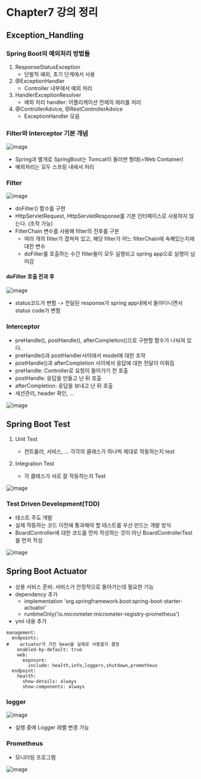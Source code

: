 # Chapter7 강의 정리

## Exception_Handling

### Spring Boot의 예외처리 방법들
1. ResponseStatusException 
   - 단발적 예외, 초기 단계에서 사용
2. @ExceptionHandler
   - Controller 내부에서 예외 처리
3. HandlerExceptionResolver
   - 예외 처리 handler: 어플리케이션 전체의 에러를 처리
4. @ControllerAdvice, @RestControllerAdvice
   - ExceptionHandler 모음

### Filter와 Interceptor 기본 개념

![image](https://user-images.githubusercontent.com/83503188/158150563-ac7ecc14-b5a8-4295-be86-3517edac1e75.png)
- Spring과 별개로 SpringBoot는 Tomcat이 둘러싼 형태(=Web Container)
- 예외처리는 모두 스프링 내에서 처리

### Filter
![image](https://user-images.githubusercontent.com/83503188/158150831-6f4f6a34-a9e6-4e32-8726-fe7b0a9352d2.png)
- doFilter() 함수를 구현
- HttpServletRequest, HttpServletResponse를 기본 인터페이스로 사용하지 않는다. (조작 가능)
- FilterChain 변수를 사용해 filter의 전후를 구분
  - 여러 개의 filter가 겹쳐져 있고, 해당 filter가 어느 filterChain에 속해있는지에 대한 변수
  - doFilter를 호출하는 수간 filter들이 모두 실행되고 spring app으로 실행이 넘어감

#### doFilter 호출 전과 후
![image](https://user-images.githubusercontent.com/83503188/158151935-2aade8c4-8f97-42d5-8d53-fd473c865215.png)
- status코드가 변함 -> 전달된 response가 spring app내에서 돌아다니면서 status code가 변함


### Interceptor
- preHandle(), postHandle(), afterCompletion()으로 구현할 함수가 나눠져 있다.
- preHandle()과 postHandler사이에서 model에 대한 조작
- postHandle()과 afterCompletion 사이에서 응답에 대한 전달이 이뤄짐
- preHandle: Controller로 요청이 들어가기 전 호출
- postHandle: 응답을 만들고 난 뒤 호출 
- afterCompletion: 응답을 보내고 난 뒤 호출
- 세션관리, header 확인, ...

![image](https://user-images.githubusercontent.com/83503188/158151583-aefd4dc5-7971-4fa2-8c6f-3ce11d79f637.png)


## Spring Boot Test
1. Unit Test
   - 컨트롤러, 서비스, ... 각각의 클래스가 하나씩 제대로 작동하는지 test

2. Integration Test
   - 각 클래스가 서로 잘 작동하는지 Test

![image](https://user-images.githubusercontent.com/83503188/158152265-ee442235-5104-4121-be18-8cdd460d948f.png)


### Test Driven Development(TDD)
- 테스트 주도 개발
- 실제 작동하는 코드 이전에 통과해야 할 테스트를 우선 만드는 개발 방식
- BoardController에 대한 코드를 먼저 작성하는 것이 아닌 BoardControllerTest를 먼저 작성

![image](https://user-images.githubusercontent.com/83503188/158152440-3e3a9071-faad-4d64-8d44-5616e48f9051.png)

## Spring Boot Actuator
- 상용 서비스 준비: 서비스가 안정적으로 돌아가는데 필요한 기능
- dependency 추가
  - implementation 'org.springframework.boot:spring-boot-starter-actuator'
  - runtimeOnly('io.micrometer:micrometer-registry-prometheus')
- yml 내용 추가
```
management:
  endpoints:
#    actuator가 가진 bean을 실제로 사용할지 결정
    enabled-by-default: true
    web:
      exposure:
        include: health,info,loggers,shutdown,prometheus
  endpoint:
    health:
      show-details: always
      show-components: always
```

### logger

![image](https://user-images.githubusercontent.com/83503188/158153454-c6bbf968-e310-46db-be86-b07f956200db.png)
- 실행 중에 Logger 레벨 변경 가능

### Prometheus
- 모니터링 프로그램

![image](https://user-images.githubusercontent.com/83503188/158153543-57284b99-b65d-4c23-8882-41f3d631d863.png)



